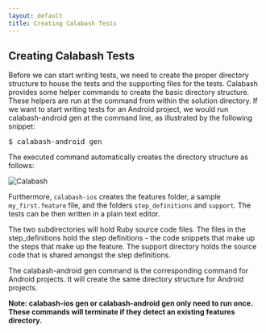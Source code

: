 ```yaml
---
layout: default
title: Creating Calabash Tests 
---
```



## Creating Calabash Tests

Before we can start writing tests, we need to create the proper directory structure to house the tests and the supporting files for the tests. Calabash provides some helper commands to create the basic directory structure. These helpers are run at the command from within the solution directory. If we want to start writing tests for an Android project, we would run calabash-android gen at the command line, as illustrated by the following snippet:

<pre>$ calabash-android gen</pre>

The executed command automatically creates the directory structure as follows:

![Calabash]({{site.github.url}}/assets/calabash/feature-folder-structure.png)

Furthermore, <code>calabash-ios</code> creates the features folder, a sample <code>my_first.feature</code> file, and the folders <code>step_definitions</code> and <code>support</code>. The tests can be then written in a plain text editor.

The two subdirectories will hold Ruby source code files. The files in the step_definitions hold the step definitions - the code snippets that make up the steps that make up the feature. The support directory holds the source code that is shared amongst the step definitions.

The calabash-android gen command is the corresponding command for Android projects. It will create the same directory structure for Android projects.

<strong>Note: calabash-ios gen or calabash-android gen only need to run once. These commands will terminate if they detect an existing features directory.</strong>

